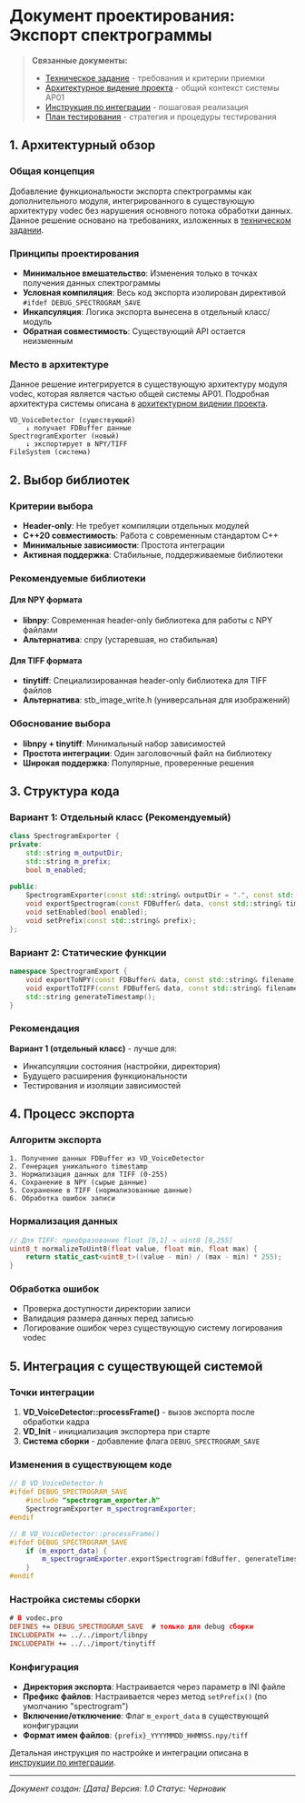 # Документ проектирования: Экспорт спектрограммы

> **Связанные документы:**
> - [Техническое задание](Technical_Specification.md) - требования и критерии приемки
> - [Архитектурное видение проекта](../../../docs/project_vision.md) - общий контекст системы AP01
> - [Инструкция по интеграции](Integration_Guide.md) - пошаговая реализация
> - [План тестирования](Testing_Plan.md) - стратегия и процедуры тестирования

## 1. Архитектурный обзор

### Общая концепция
Добавление функциональности экспорта спектрограммы как дополнительного модуля, интегрированного в существующую архитектуру vodec без нарушения основного потока обработки данных. Данное решение основано на требованиях, изложенных в [техническом задании](Technical_Specification.md).

### Принципы проектирования
- **Минимальное вмешательство**: Изменения только в точках получения данных спектрограммы
- **Условная компиляция**: Весь код экспорта изолирован директивой `#ifdef DEBUG_SPECTROGRAM_SAVE`
- **Инкапсуляция**: Логика экспорта вынесена в отдельный класс/модуль
- **Обратная совместимость**: Существующий API остается неизменным

### Место в архитектуре

Данное решение интегрируется в существующую архитектуру модуля vodec, которая является частью общей системы AP01. Подробная архитектура системы описана в [архитектурном видении проекта](../../../docs/project_vision.md).

```
VD_VoiceDetector (существующий)
    ↓ получает FDBuffer данные
SpectrogramExporter (новый)
    ↓ экспортирует в NPY/TIFF
FileSystem (система)
```

## 2. Выбор библиотек

### Критерии выбора
- **Header-only**: Не требует компиляции отдельных модулей
- **C++20 совместимость**: Работа с современным стандартом C++
- **Минимальные зависимости**: Простота интеграции
- **Активная поддержка**: Стабильные, поддерживаемые библиотеки

### Рекомендуемые библиотеки

#### Для NPY формата
- **libnpy**: Современная header-only библиотека для работы с NPY файлами
- **Альтернатива**: cnpy (устаревшая, но стабильная)

#### Для TIFF формата  
- **tinytiff**: Специализированная header-only библиотека для TIFF файлов
- **Альтернатива**: stb_image_write.h (универсальная для изображений)

### Обоснование выбора
- **libnpy + tinytiff**: Минимальный набор зависимостей
- **Простота интеграции**: Один заголовочный файл на библиотеку
- **Широкая поддержка**: Популярные, проверенные решения

## 3. Структура кода

### Вариант 1: Отдельный класс (Рекомендуемый)
```cpp
class SpectrogramExporter {
private:
    std::string m_outputDir;
    std::string m_prefix;
    bool m_enabled;
    
public:
    SpectrogramExporter(const std::string& outputDir = ".", const std::string& prefix = "spectrogram");
    void exportSpectrogram(const FDBuffer& data, const std::string& timestamp);
    void setEnabled(bool enabled);
    void setPrefix(const std::string& prefix);
};
```

### Вариант 2: Статические функции
```cpp
namespace SpectrogramExport {
    void exportToNPY(const FDBuffer& data, const std::string& filename);
    void exportToTIFF(const FDBuffer& data, const std::string& filename);
    std::string generateTimestamp();
}
```

### Рекомендация
**Вариант 1 (отдельный класс)** - лучше для:
- Инкапсуляции состояния (настройки, директория)
- Будущего расширения функциональности
- Тестирования и изоляции зависимостей

## 4. Процесс экспорта

### Алгоритм экспорта
```
1. Получение данных FDBuffer из VD_VoiceDetector
2. Генерация уникального timestamp
3. Нормализация данных для TIFF (0-255)
4. Сохранение в NPY (сырые данные)
5. Сохранение в TIFF (нормализованные данные)
6. Обработка ошибок записи
```

### Нормализация данных
```cpp
// Для TIFF: преобразование float [0,1] → uint8 [0,255]
uint8_t normalizeToUint8(float value, float min, float max) {
    return static_cast<uint8_t>((value - min) / (max - min) * 255);
}
```

### Обработка ошибок
- Проверка доступности директории записи
- Валидация размера данных перед записью
- Логирование ошибок через существующую систему логирования vodec

## 5. Интеграция с существующей системой

### Точки интеграции
1. **VD_VoiceDetector::processFrame()** - вызов экспорта после обработки кадра
2. **VD_Init** - инициализация экспортера при старте
3. **Система сборки** - добавление флага `DEBUG_SPECTROGRAM_SAVE`

### Изменения в существующем коде
```cpp
// В VD_VoiceDetector.h
#ifdef DEBUG_SPECTROGRAM_SAVE
    #include "spectrogram_exporter.h"
    SpectrogramExporter m_spectrogramExporter;
#endif

// В VD_VoiceDetector::processFrame()
#ifdef DEBUG_SPECTROGRAM_SAVE
    if (m_export_data) {
        m_spectrogramExporter.exportSpectrogram(fdBuffer, generateTimestamp());
    }
#endif
```

### Настройка системы сборки
```pro
# В vodec.pro
DEFINES += DEBUG_SPECTROGRAM_SAVE  # только для debug сборки
INCLUDEPATH += ../../import/libnpy
INCLUDEPATH += ../../import/tinytiff
```

### Конфигурация
- **Директория экспорта**: Настраивается через параметр в INI файле
- **Префикс файлов**: Настраивается через метод `setPrefix()` (по умолчанию "spectrogram")
- **Включение/отключение**: Флаг `m_export_data` в существующей конфигурации
- **Формат имен файлов**: `{prefix}_YYYYMMDD_HHMMSS.npy/tiff`

Детальная инструкция по настройке и интеграции описана в [инструкции по интеграции](Integration_Guide.md).

---

*Документ создан: [Дата]*
*Версия: 1.0*
*Статус: Черновик*
